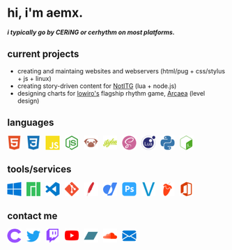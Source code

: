 # **hi, i'm aemx.**
***i typically go by CERiNG or cerhythm on most platforms.***

## **current projects**
- creating and maintaing websites and webservers (html/pug + css/stylus + js + linux) 
- creating story-driven content for [NotITG](https://notitg.heysora.net/) (lua + node.js)
- designing charts for [lowiro's](https://lowiro.com) flagship rhythm game, [Arcaea](https://arcaea.lowiro.com) (level design)
  
## **languages**
<a href="https://www.w3.org/html/" target="_blank"><img width="32" height="32" style="margin-right: 8px;" src="icons/html.svg" alt="html"/></a>
<a href="https://www.w3schools.com/css/" target="_blank"><img width="32" height="32" style="margin-right: 8px;" src="icons/css.svg" alt="css"/></a>
<a href="https://www.javascript.com/" target="_blank"><img width="32" height="32" style="margin-right: 8px;" src="icons/js.svg" alt="js"/></a>
<a href="https://nodejs.org"><img width="32" height="32" style="margin-right: 8px;" src="icons/nodejs.svg" alt="node.js"/></a>
<a href="https://pugjs.org/" target="_blank"><img width="32" height="32" style="margin-right: 8px;" src="icons/pug.svg" alt="pug"/></a>
<a href="https://stylus-lang.com/" target="_blank"><img width="32" height="32" style="margin-right: 8px;" src="icons/stylus.svg" alt="stylus"/></a>
<a href="https://sass-lang.com/" target="_blank"><img width="32" height="32" style="margin-right: 8px;" src="icons/sass.svg" alt="sass"/></a>
<a href="https://www.lua.org/" target="_blank"><img width="32" height="32" style="margin-right: 8px;" src="icons/lua.svg" alt="lua"/></a>
<a href="https://www.python.org/" target="_blank"><img width="32" height="32" style="margin-right: 8px;" src="icons/python.svg" alt="python"/></a>
<a href="https://www.gnu.org/software/bash/" target="_blank"><img width="32" height="32" style="margin-right: 8px;" src="icons/bash.svg" alt="bash"/></a>

## **tools/services**
<a href="https://www.microsoft.com/en-us/windows/" target="_blank"><img width="32" height="32" style="margin-right: 8px;" src="icons/windows.svg" alt="windows"/></a>
<a href="https://manjaro.org/" target="_blank"><img width="32" height="32" style="margin-right: 8px;" src="icons/manjaro.svg" alt="manjaro"/></a>
<a href="https://code.visualstudio.com/" target="_blank"><img width="32" height="32" style="margin-right: 8px;" src="icons/vscode.svg" alt="vs code"/></a>
<a href="https://git-scm.com/" target="_blank"><img width="32" height="32" style="margin-right: 8px;" src="icons/git.svg" alt="git"/></a>
<a href="https://httpd.apache.org/" target="_blank"><img width="32" height="32" style="margin-right: 8px;" src="icons/apache.svg" alt="apache"/></a>
<a href="https://domains.google/" target="_blank"><img width="32" height="32" style="margin-right: 8px;" src="icons/googledomains.svg" alt="google domains"/></a>
<a href="https://www.photoshop.com/en" target="_blank"><img width="32" height="32" style="margin-right: 8px;" src="icons/photoshop.svg" alt="photoshop"/></a>
<a href="https://www.vegascreativesoftware.com/us/vegas-pro/" target="_blank"><img width="32" height="32" style="margin-right: 8px;" src="icons/vegas.svg" alt="vegas pro"/></a>
<a href="https://www.image-line.com/fl-studio/" target="_blank"><img width="32" height="32" style="margin-right: 8px;" src="icons/flstudio.svg" alt="fl studio"/></a>
<a href="https://www.microsoft.com/en-us/microsoft-365/microsoft-office" target="_blank"><img width="32" height="32" style="margin-right: 8px;" src="icons/office.svg" alt="microsoft office"/></a>

## **contact me**
<a href="https://cering.dev/" target="_blank"><img width="32" height="32" style="margin-right: 8px;" src="icons/cering.svg" alt="cering.dev"/></a>
<a href="https://twitter.com/asteradd" target="_blank"><img width="32" height="32" style="margin-right: 8px;" src="icons/twitter.svg" alt="twitter"/></a>
<a href="https://www.twitch.tv/cerhythm" target="_blank"><img width="32" height="32" style="margin-right: 8px;" src="icons/twitch.svg" alt="twitch"/></a>
<a href="https://www.youtube.com/cering" target="_blank"><img width="32" height="32" style="margin-right: 8px;" src="icons/youtube.svg" alt="youtube"/></a>
<a href="https://cering.bandcamp.com/" target="_blank"><img width="32" height="32" style="margin-right: 8px;" src="icons/bandcamp.svg" alt="bandcamp"/></a>
<a href="https://soundcloud.com/cerhythm" target="_blank"><img width="32" height="32" style="margin-right: 8px;" src="icons/soundcloud.svg" alt="soundcloud"/></a>
<a href="mailto:swcgunning+githome@gmail.com" target="_blank"><img width="32" height="32" style="margin-right: 8px;" src="icons/mail.svg" alt="mail"/></a>
